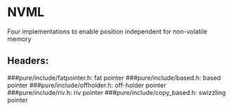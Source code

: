 # NVML
Four implementations to enable position independent for non-volatile memory

## Headers:
###pure/include/fatpointer.h: fat pointer
###pure/include/based.h: based pointer
###pure/include/offholder.h: off-holder pointer
###pure/include/riv.h: riv pointer
###pure/include/copy_based.h: swizzling pointer
